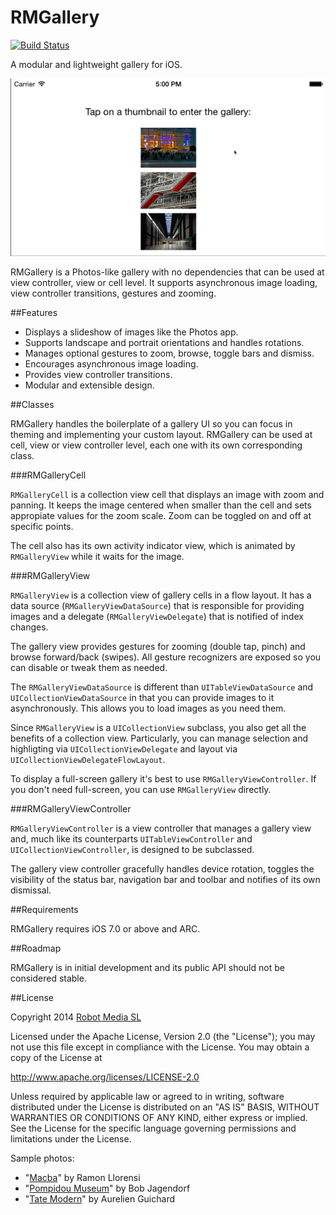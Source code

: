 RMGallery
=========
[![Build Status](https://travis-ci.org/robotmedia/RMGallery.png)](https://travis-ci.org/robotmedia/RMGallery)

A modular and lightweight gallery for iOS.

![Demo](RMGalleryDemo/demo.gif)

RMGallery is a Photos-like gallery with no dependencies that can be used at view controller, view or cell level. It supports asynchronous image loading, view controller transitions, gestures and zooming.

##Features

* Displays a slideshow of images like the Photos app.
* Supports landscape and portrait orientations and handles rotations.
* Manages optional gestures to zoom, browse, toggle bars and dismiss.
* Encourages asynchronous image loading.
* Provides view controller transitions.
* Modular and extensible design.

##Classes

RMGallery handles the boilerplate of a gallery UI so you can focus in theming and implementing your custom layout. RMGallery can be used at cell, view or view controller level, each one with its own corresponding class.

###RMGalleryCell

`RMGalleryCell` is a collection view cell that displays an image with zoom and panning. It keeps the image centered when smaller than the cell and sets appropiate values for the zoom scale. Zoom can be toggled on and off at specific points.

The cell also has its own activity indicator view, which is animated by `RMGalleryView` while it waits for the image.

###RMGalleryView

`RMGalleryView` is a collection view of gallery cells in a flow layout. It has a data source (`RMGalleryViewDataSource`) that is responsible for providing images and a delegate (`RMGalleryViewDelegate`) that is notified of index changes. 

The gallery view provides gestures for zooming (double tap, pinch) and browse forward/back (swipes). All gesture recognizers are exposed so you can disable or tweak them as needed.

The `RMGalleryViewDataSource` is different than `UITableViewDataSource` and `UICollectionViewDataSource` in that you can provide images to it asynchronously. This allows you to load images as you need them.

Since `RMGalleryView` is a `UICollectionView` subclass, you also get all the benefits of a collection view. Particularly, you can manage selection and highligting via `UICollectionViewDelegate` and layout via `UICollectionViewDelegateFlowLayout`.

To display a full-screen gallery it's best to use `RMGalleryViewController`. If you don't need full-screen, you can use `RMGalleryView` directly.

###RMGalleryViewController

`RMGalleryViewController` is a view controller that manages a gallery view and, much like its counterparts `UITableViewController` and `UICollectionViewController`, is designed to be subclassed.

The gallery view controller gracefully handles device rotation, toggles the visibility of the status bar, navigation bar and toolbar and notifies of its own dismissal.

##Requirements

RMGallery requires iOS 7.0 or above and ARC.

##Roadmap

RMGallery is in initial development and its public API should not be considered stable.

##License

 Copyright 2014 [Robot Media SL](http://www.robotmedia.net)
 
 Licensed under the Apache License, Version 2.0 (the "License");
 you may not use this file except in compliance with the License.
 You may obtain a copy of the License at
 
 http://www.apache.org/licenses/LICENSE-2.0
 
 Unless required by applicable law or agreed to in writing, software
 distributed under the License is distributed on an "AS IS" BASIS,
 WITHOUT WARRANTIES OR CONDITIONS OF ANY KIND, either express or implied.
 See the License for the specific language governing permissions and
 limitations under the License.

Sample photos:

* "[Macba](https://www.flickr.com/photos/slapbcn/1832096812)" by Ramon Llorensi
* "[Pompidou Museum](https://www.flickr.com/photos/bobjagendorf/5965149738)" by Bob Jagendorf
* "[Tate Modern](https://www.flickr.com/photos/aguichard/13009663094)" by Aurelien Guichard
